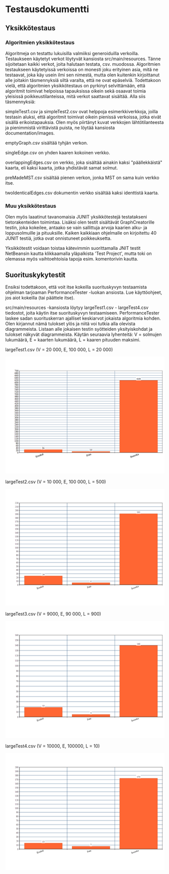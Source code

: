 <h1>Testausdokumentti</h1>

<h2>Yksikkötestaus</h2>

<h3>Algoritmien yksikkötestaus</h3>

Algoritmeja on testattu lukuisilla valmiiksi generoiduilla verkoilla. Testaukseen käytetyt verkot löytyvät kansiosta
src/main/resources. Tänne sijoitetaan kaikki verkot, joita halutaan testata, csv. muodossa. Algoritmien testaukseen 
käytetyissä verkoissa on monesti joku erityinen asia, mitä ne testaavat, joka käy usein ilmi sen nimestä, mutta olen kuitenkin
kirjoittanut alle joitakin täsmennyksiä siltä varalta, että ne ovat epäselviä. Todettakoon vielä, että algoritmien yksikkötestaus
on pyrkinyt selvittämään, että algoritmit toimivat helpoissa tapauksissa oikein sekä osaavat toimia yleisissä poikkeustilanteissa,
mitä verkot saattavat sisältää. Alla siis täsmennyksiä:
<p/>
simpleTest1.csv ja simpleTest2.csv ovat helppoja esimerkkiverkkoja, joilla testasin aluksi, että algoritmit toimivat
oikein pienissä verkoissa, jotka eivät sisällä erikoistapauksia. Olen myös piirtänyt kuvat verkkojen lähtötilanteesta ja 
pienimmistä virittävistä puista, ne löytää kansiosta documentation/images. 
<p/>
emptyGraph.csv sisältää tyhjän verkon.
<p/>
singleEdge.csv on yhden kaaren kokoinen verkko.
<p/>
overlappingEdges.csv on verkko, joka sisältää ainakin kaksi "päällekkäistä" kaarta, eli kaksi kaarta, jotka 
yhdistävät samat solmut. 
<p/>
preMadeMST.csv sisältää pienen verkon, jonka MST on sama kuin verkko itse.
<p/>
twoIdenticalEdges.csv dokumentin verkko sisältää kaksi identtistä kaarta.
<p/>

<h3>Muu yksikkötestaus</h3>

Olen myös laaatinut tavanomaisia JUNIT yksikkötestejä testatakseni tietorakenteiden toimintaa. Lisäksi olen testit sisältävät
GraphCreatorille testin, joka kokeilee, antaako se vain sallittuja arvoja kaarien alku- ja loppusolmuille ja pituuksille. Kaiken
kaikkiaan ohjelmalle on kirjoitettu 40 JUNIT testiä, jotka ovat onnistuneet poikkeuksetta. 
<p/>
Yksikkötestit voidaan toistaa kätevimmin suorittamalla JNIT testit NetBeansin kautta klikkaamalla yläpalkista 'Test Project', 
mutta toki on olemassa myös vaihtoehtoisia tapoja esim. komentorivin kautta.
<p/>
<p/>

<h2> Suorituskykytestit </h2>

Ensiksi todettakoon, että voit itse kokeilla suorituskyvyn testaamista ohjelman tarjoaman PerformanceTester -luokan ansiosta.
Lue käyttöohjeet, jos aiot kokeilla (tai päättele itse).
<p/>
src/main/resources -kansiosta löytyy largeTest1.csv - largeTest4.csv tiedostot, joita käytin itse suorituskyvyn testaamiseen.
PerformanceTester laskee sadan suorituskerran ajalliset keskiarvot jokaista algoritmia kohden. Olen kirjannut nämä tulokset ylös
ja niitä voi tutkia alla olevista diagrammeista. Listaan alle jokaisen testin syötteiden yksityiskohdat ja tulokset näkyvät
diagrammeista. Käytän seuraavia lyhenteitä: V = solmujen lukumäärä, E = kaarten lukumäärä, L = kaaren pituuden maksimi.
<p/>
largeTest1.csv (V = 20 000, E, 100 000, L = 20 000)
<p/>

![GitHub Logo](images/largeTest1.png)

<p/>
largeTest2.csv (V = 10 000, E, 100 000, L = 500)
<p/>

![GitHub Logo](images/largeTest2.png)

<p/>
largeTest3.csv (V = 9000, E, 90 000, L = 900)
<p/>

![GitHub Logo](images/largeTest3.png)

<p/>
largeTest4.csv (V = 10000, E, 100000, L = 10)
<p/>

![GitHub Logo](images/largeTest4.png)
